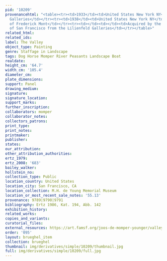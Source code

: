 ```yaml
---
pid: '10209'
provenancehtml: "<table><tr><td>1933</td><td>United States New York NY</td><td>Ehrich
  Galleries</td></tr><tr><td>1938</td><td>United States New York NY</td><td>Collection
  of Frederick Mont</td></tr><tr><td></td><td></td><td>Acquired by the City and County
  of San Francisco from the Lilienfeld Galleries</td></tr></table>"
related_html:
related_ids:
label: The Valley
object_type: Painting
genre: Staffage in Landscape
tags: Dog Horse Momper River Peasants Landscape Boat
realdate:
height_cm: '64.7'
width_cm: '105.4'
diameter_cm:
plate_dimensions:
support: Panel
drawing_medium:
signature:
signature_location:
support_marks:
further_inscription:
collaborators: momper
collaborator_notes:
collectors_patrons:
print_type:
print_notes:
printmaker:
publisher:
states:
our_attribution:
other_attribution_authorities:
ertz_1979:
ertz_2008: '683'
bailey_walker:
hollstein_no:
collection_type: Public
location_country: United States
location_city: San Francisco, CA
location_collection: M.H. de Young Memorial Museum
location_or_most_recent_sale_notes: '55.13'
provenance: 9789|9790|9791
bibliography: Ertz 1986, Kat. 194, Abb. 142
exhibition_history:
related_works:
copies_and_variants:
curatorial_files:
external_resources: https://art.famsf.org/joos-de-momper-younger/valley-5513
order: '095'
layout: brueghel_item
collection: brueghel
thumbnail: img/derivatives/simple/10209/thumbnail.jpg
full: img/derivatives/simple/10209/full.jpg
---
```

